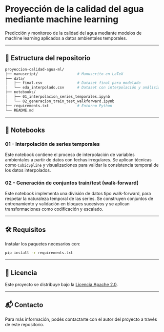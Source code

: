 # Proyección de la calidad del agua mediante machine learning

Predicción y monitoreo de la calidad del agua mediante modelos de machine learning aplicados a datos ambientales temporales.

---

## 📁 Estructura del repositorio

```bash
proyeccion-calidad-agua-ml/
├── manuscript/                  # Manuscrito en LaTeX
├── data/
│   ├── final.csv                # Dataset final para modelado
│   └── eda_interpolado.csv      # Dataset con interpolación y análisis exploratorio
├── notebooks/
│   ├── 01_interpolacion_series_temporales.ipynb
│   └── 02_generacion_train_test_walkforward.ipynb
├── requirements.txt             # Entorno Python
└── README.md
```

---

## 📓 Notebooks

### 01 - Interpolación de series temporales

Este notebook contiene el proceso de interpolación de variables ambientales a partir de datos con fechas irregulares. Se aplican técnicas como `CubicSpline` y visualizaciones para validar la consistencia temporal de los datos interpolados.

### 02 - Generación de conjuntos train/test (walk-forward)

Este notebook implementa una división de datos tipo walk-forward, para respetar la naturaleza temporal de las series. Se construyen conjuntos de entrenamiento y validación en bloques sucesivos y se aplican transformaciones como codificación y escalado.

---

## 🛠 Requisitos

Instalar los paquetes necesarios con:

```bash
pip install -r requirements.txt
```

---

## 📜 Licencia

Este proyecto se distribuye bajo la [Licencia Apache 2.0](LICENSE).

---

## 📬 Contacto

Para más información, podés contactarte con el autor del proyecto a través de este repositorio.

```
